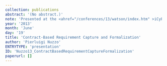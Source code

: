 ```yaml
---
collection: publications
abstract: '(No abstract.)'
note: 'Presented at the <ahref="/conferences/13/watson/index.htm" >iCyPhyJune 2013 F2F Mid Year Review, IBM YorktownHeights: June 18 &amp; 19, 2013</a>.'
year: '2013'
month: 'June'
day: '19'
title: 'Contract-Based Requirement Capture and Formalization'
author: 'Pierluigi Nuzzo'
ENTRYTYPE: 'presentation'
ID: 'Nuzzo13_ContractBasedRequirementCaptureFormalization'
paperurl: []
---
```

